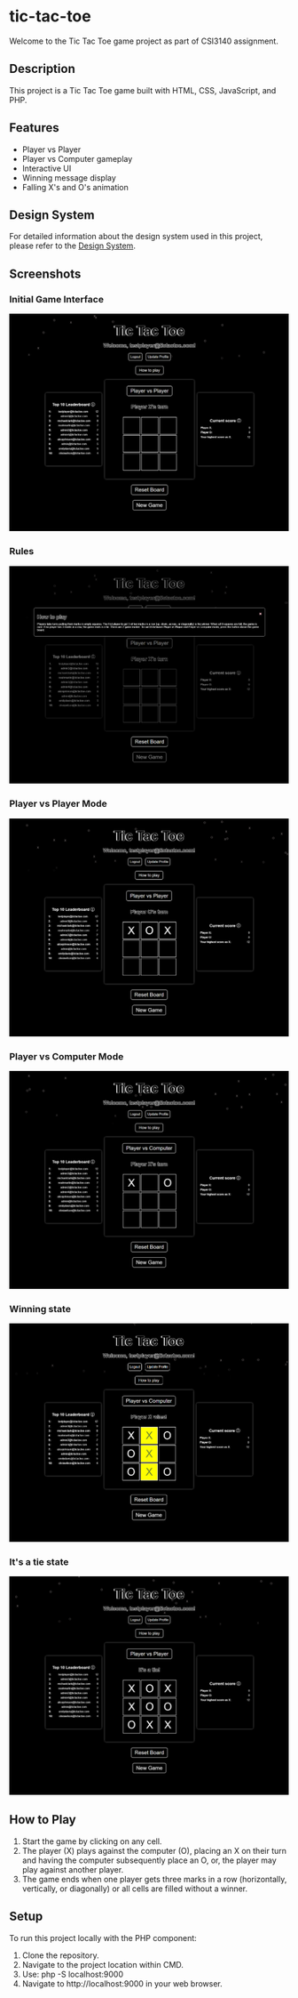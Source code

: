 # tic-tac-toe

Welcome to the Tic Tac Toe game project as part of CSI3140 assignment.

## Description
This project is a Tic Tac Toe game built with HTML, CSS, JavaScript, and PHP.

## Features
- Player vs Player
- Player vs Computer gameplay
- Interactive UI
- Winning message display
- Falling X's and O's animation

## Design System
For detailed information about the design system used in this project, please refer to the [Design System](docs/design_system.md).

## Screenshots

### Initial Game Interface

![Initial Interface](docs/design_system/assets/v3/initial_interface.png)

### Rules

![Rules](docs/design_system/assets/v3/rules.png)

### Player vs Player Mode

![Player vs Player](docs/design_system/assets/v3/player_vs_player.png)

### Player vs Computer Mode

![Player vs Computer](docs/design_system/assets/v3/player_vs_computer.png)

### Winning state

![Winning state](docs/design_system/assets/v3/winning_state.png)

### It's a tie state

![Tie state](docs/design_system/assets/v3/tie_state.png)

## How to Play
1. Start the game by clicking on any cell.
2. The player (X) plays against the computer (O), placing an X on their turn and having the computer subsequently place an O, or, the player may play against another player.
3. The game ends when one player gets three marks in a row (horizontally, vertically, or diagonally) or all cells are filled without a winner.

## Setup
To run this project locally with the PHP component:
1. Clone the repository.
2. Navigate to the project location within CMD.
3. Use: php -S localhost:9000
4. Navigate to http://localhost:9000 in your web browser.
